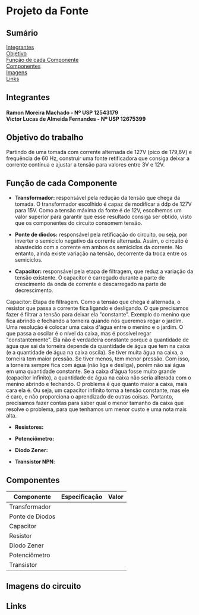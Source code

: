 # Projeto da Fonte

## Sumário
[Integrantes](#Integrantes) <br />
[Objetivo](#objetivo) <br />
[Função de cada Componente](#funcao) <br />
[Componentes](#Componentes) <br />
[Imagens](#imagens) <br />
[Links](#Links)

## Integrantes
<h4> Ramon Moreira Machado - Nº USP 12543179 <br />
Victor Lucas de Almeida Fernandes - Nº USP 12675399 </h4>

<a name="objetivo"> </a>
## Objetivo do trabalho
Partindo de uma tomada com corrente alternada de 127V (pico de 179,6V)
e frequência de 60 Hz, construir uma fonte retificadora que consiga deixar 
a corrente contínua e ajustar a tensão para valores entre 3V e 12V.


<a name="funcao"> </a>
## Função de cada Componente

* **Transformador:** 
responsável pela redução da tensão que chega da tomada. O transformador
escolhido é capaz de modificar a ddp de 127V para 15V. Como a tensão máxima 
da fonte é de 12V, escolhemos um valor superior para garantir que esse resultado
consiga ser obtido, visto que os componentes do circuito consomem tensão.

* **Ponte de diodos:** 
responsável pela retificação do circuito, ou seja, por inverter o 
semiciclo negativo da corrente alternada. Assim, o circuito é abastecido com a corrente 
em ambos os semiciclos da corrente. No entanto, ainda existe variação na tensão, decorrente
da troca entre os semiciclos.


* **Capacitor:** 
responsável pela etapa de filtragem, que reduz a variação da tensão existente.
O capacitor é carregado durante a parte de crescimento da onda de corrente e descarregado
na parte de decrescimento. 

Capacitor: 
Etapa de filtragem. Como a tensão que chega é alternada, o resistor que passa a corrente fica ligando e desligando.
O que precisamos fazer é filtrar a tensão para deixar ela "constante". 
Exemplo do menino que fica abrindo e fechando a torneira quando nós queremos regar o jardim. Uma resolução é colocar uma caixa d'água entre o menino e o jardim. O que passa a oscilar é o nível da caixa, mas é possível regar "constantemente".
Ela não é verdadeira constante porque a quantidade de água que sai da torneira depende da quantidade de água que tem na caixa (e a quantidade de água na caixa oscila). Se tiver muita água na caixa, a torneira tem maior pressão. Se tiver menos, tem menor pressão. Com isso, a torneira sempre fica com água (não liga e desliga), porém não sai água em uma quantidade constante.
Se a caixa d'água fosse muito grande (capacitor infinito), a quantidade de água na caixa não seria alterada com o menino abrindo e fechando. O problema é que quanto maior a caixa, mais cara ela é. Ou seja, um capacitor infinito torna a tensão constante, mas ele é caro, e não proporciona o aprendizado de outras coisas.
Portanto, precisamos fazer contas para saber qual o menor tamanho da caixa que resolve o problema, para que tenhamos um menor custo e uma nota mais alta. 


* **Resistores:**


* **Potenciômetro:**


* **Diodo Zener:**


* **Transistor NPN**:

## Componentes

| Componente | Especificação | Valor |
| --- | --- | --- |
| Transformador | | |`R$ x`|
| Ponte de Diodos | | | |
| Capacitor | | | |
| Resistor | | | |
| Diodo Zener | | | |
| Potenciômetro | | | |
| Transistor | | | |

<a name="imagens"> </a>
## Imagens do circuito

## Links

